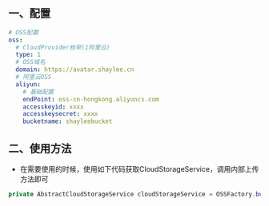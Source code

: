 ## 一、配置

``` yaml
# OSS配置
oss:
  # CloudProvider枚举(1阿里云)
  type: 1
  # OSS域名
  domain: https://avatar.shaylee.cn
  # 阿里云OSS
  aliyun:
    # 基础配置
    endPoint: oss-cn-hongkong.aliyuncs.com
    accesskeyid: xxxx
    accesskeysecret: xxxx
    bucketname: shayleebucket
```

## 二、使用方法
- 在需要使用的时候，使用如下代码获取CloudStorageService，调用内部上传方法即可
``` java
private AbstractCloudStorageService cloudStorageService = OSSFactory.build();
```